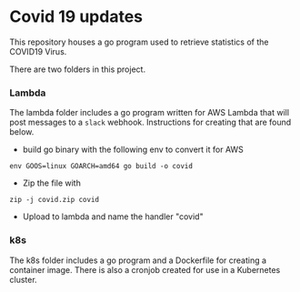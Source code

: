 # Covid 19 updates

This repository houses a go program used to retrieve statistics of the COVID19 Virus.

There are two folders in this project.

### Lambda

The lambda folder includes a go program written for AWS Lambda that will post messages to a `slack` webhook. Instructions for creating that are found below.

-	build go binary with the following env to convert it for AWS

`env GOOS=linux GOARCH=amd64 go build -o covid`

-   Zip the file with

`zip -j covid.zip covid`

-   Upload to lambda and name the handler "covid"


### k8s
The k8s folder includes a go program and a Dockerfile for creating a container image. There is also a cronjob created for use in a Kubernetes cluster.
